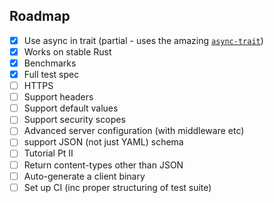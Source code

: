 ## Roadmap

- [x] Use async in trait (partial - uses the amazing [`async-trait`](https://github.com/dtolnay/async-trait))
- [x] Works on stable Rust
- [x] Benchmarks
- [x] Full test spec
- [ ] HTTPS
- [ ] Support headers
- [ ] Support default values
- [ ] Support security scopes
- [ ] Advanced server configuration (with middleware etc)
- [ ] support JSON (not just YAML) schema
- [ ] Tutorial Pt II
- [ ] Return content-types other than JSON
- [ ] Auto-generate a client binary
- [ ] Set up CI (inc proper structuring of test suite)
